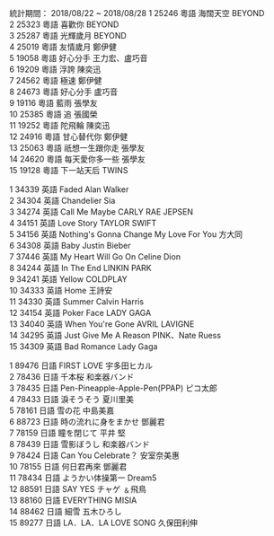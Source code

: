 統計期間： 2018/08/22 ~ 2018/08/28
1 	25246 	粵語 	海闊天空 	BEYOND 		
2 	25323 	粵語 	喜歡你 	BEYOND 		
3 	25287 	粵語 	光輝歲月 	BEYOND 		
4 	25019 	粵語 	友情歲月 	鄭伊健 		
5 	19058 	粵語 	好心分手 	王力宏、盧巧音 		
6 	19209 	粵語 	浮誇 	陳奕迅 		
7 	24562 	粵語 	極速 	鄭伊健 		
8 	24673 	粵語 	好心分手 	盧巧音 		
9 	19116 	粵語 	藍雨 	張學友 		
10 	25385 	粵語 	追 	張國榮 		
11 	19252 	粵語 	陀飛輪 	陳奕迅 		
12 	24916 	粵語 	甘心替代你 	鄭伊健 		
13 	25063 	粵語 	祇想一生跟你走 	張學友 		
14 	24620 	粵語 	每天愛你多一些 	張學友 		
15 	19128 	粵語 	下一站天后 	TWINS

1 	34339 	英語 	Faded 	Alan Walker 		
2 	34304 	英語 	Chandelier 	Sia 		
3 	34274 	英語 	Call Me Maybe 	CARLY RAE JEPSEN 		
4 	34151 	英語 	Love Story 	TAYLOR SWIFT 		
5 	34156 	英語 	Nothing's Gonna Change My Love For You 	方大同 		
6 	34308 	英語 	Baby 	Justin Bieber 		
7 	37446 	英語 	My Heart Will Go On 	Celine Dion 		
8 	34244 	英語 	In The End 	LINKIN PARK 		
9 	34241 	英語 	Yellow 	COLDPLAY 		
10 	34333 	英語 	Home 	王詩安 		
11 	34330 	英語 	Summer 	Calvin Harris 		
12 	34154 	英語 	Poker Face 	LADY GAGA 		
13 	34040 	英語 	When You're Gone 	AVRIL LAVIGNE 		
14 	34295 	英語 	Just Give Me A Reason 	PINK、Nate Ruess 		
15 	34309 	英語 	Bad Romance 	Lady Gaga

1 	89476 	日語 	FIRST LOVE 	宇多田ヒカル 		
2 	78436 	日語 	千本桜 	和楽器バンド 		
3 	78435 	日語 	Pen-Pineapple-Apple-Pen(PPAP) 	ピコ太郎 		
4 	78433 	日語 	淚そうそう 	夏川里美 		
5 	78161 	日語 	雪の花 	中島美嘉 		
6 	88723 	日語 	時の流れに身をまかせ 	鄧麗君 		
7 	78159 	日語 	瞳を閉じて 	平井 堅 		
8 	78439 	日語 	雪影ぼうし 	和楽器バンド 		
9 	78424 	日語 	Can You Celebrate？ 	安室奈美惠 		
10 	78155 	日語 	何日君再來 	鄧麗君 		
11 	78434 	日語 	ようかい体操第一 	Dream5 		
12 	88591 	日語 	SAY YES 	チャゲ ﹠飛鳥 		
13 	88160 	日語 	EVERYTHING 	MISIA 		
14 	88462 	日語 	細雪 	五木ひろし 		
15 	89277 	日語 	LA．LA．LA LOVE SONG 	久保田利伸
